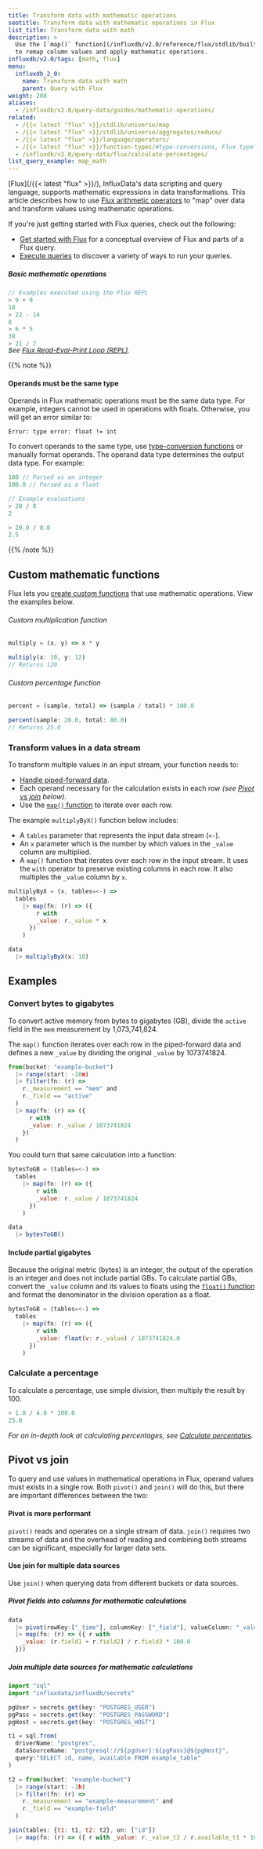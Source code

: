 ```yaml
---
title: Transform data with mathematic operations
seotitle: Transform data with mathematic operations in Flux
list_title: Transform data with math
description: >
  Use the [`map()` function](/influxdb/v2.0/reference/flux/stdlib/built-in/transformations/map)
  to remap column values and apply mathematic operations.
influxdb/v2.0/tags: [math, flux]
menu:
  influxdb_2_0:
    name: Transform data with math
    parent: Query with Flux
weight: 208
aliases:
  - /influxdb/v2.0/query-data/guides/mathematic-operations/
related:
  - /{{< latest "flux" >}}/stdlib/universe/map
  - /{{< latest "flux" >}}/stdlib/universe/aggregates/reduce/
  - /{{< latest "flux" >}}/language/operators/
  - /{{< latest "flux" >}}/function-types/#type-conversions, Flux type-conversion functions
  - /influxdb/v2.0/query-data/flux/calculate-percentages/
list_query_example: map_math
---
```


[Flux](/{{< latest "flux" >}}/), InfluxData's data scripting and query language,
supports mathematic expressions in data transformations.
This article describes how to use [Flux arithmetic operators](/influxdb/v2.0/reference/flux/language/operators/#arithmetic-operators)
to "map" over data and transform values using mathematic operations.

If you're just getting started with Flux queries, check out the following:

- [Get started with Flux](/influxdb/v2.0/query-data/get-started/) for a conceptual overview of Flux and parts of a Flux query.
- [Execute queries](/influxdb/v2.0/query-data/execute-queries/) to discover a variety of ways to run your queries.

##### Basic mathematic operations
```js
// Examples executed using the Flux REPL
> 9 + 9
18
> 22 - 14
8
> 6 * 5
30
> 21 / 7
3
```

<p style="font-size:.85rem;font-style:italic;margin-top:-2rem;">See <a href="/influxdb/v2.0/tools/repl/">Flux Read-Eval-Print Loop (REPL)</a>.</p>

{{% note %}}
#### Operands must be the same type
Operands in Flux mathematic operations must be the same data type.
For example, integers cannot be used in operations with floats.
Otherwise, you will get an error similar to:

```
Error: type error: float != int
```

To convert operands to the same type, use [type-conversion functions](/influxdb/v2.0/reference/flux/stdlib/built-in/transformations/type-conversions/)
or manually format operands.
The operand data type determines the output data type.
For example:

```js
100 // Parsed as an integer
100.0 // Parsed as a float

// Example evaluations
> 20 / 8
2

> 20.0 / 8.0
2.5
```
{{% /note %}}

## Custom mathematic functions
Flux lets you [create custom functions](/influxdb/v2.0/query-data/flux/custom-functions) that use mathematic operations.
View the examples below.

###### Custom multiplication function
```js
multiply = (x, y) => x * y

multiply(x: 10, y: 12)
// Returns 120
```

###### Custom percentage function
```js
percent = (sample, total) => (sample / total) * 100.0

percent(sample: 20.0, total: 80.0)
// Returns 25.0
```

### Transform values in a data stream
To transform multiple values in an input stream, your function needs to:

- [Handle piped-forward data](/influxdb/v2.0/query-data/flux/custom-functions/#functions-that-manipulate-piped-forward-data).
- Each operand necessary for the calculation exists in each row _(see [Pivot vs join](#pivot-vs-join) below)_.
- Use the [`map()` function](/influxdb/v2.0/reference/flux/stdlib/built-in/transformations/map) to iterate over each row.

The example `multiplyByX()` function below includes:

- A `tables` parameter that represents the input data stream (`<-`).
- An `x` parameter which is the number by which values in the `_value` column are multiplied.
- A `map()` function that iterates over each row in the input stream.
  It uses the `with` operator to preserve existing columns in each row.
  It also multiples the `_value` column by `x`.

```js
multiplyByX = (x, tables=<-) =>
  tables
    |> map(fn: (r) => ({
        r with
        _value: r._value * x
      })
    )

data
  |> multiplyByX(x: 10)
```

## Examples

### Convert bytes to gigabytes
To convert active memory from bytes to gigabytes (GB), divide the `active` field
in the `mem` measurement by 1,073,741,824.

The `map()` function iterates over each row in the piped-forward data and defines
a new `_value` by dividing the original `_value` by 1073741824.

```js
from(bucket: "example-bucket")
  |> range(start: -10m)
  |> filter(fn: (r) =>
    r._measurement == "mem" and
    r._field == "active"
  )
  |> map(fn: (r) => ({
      r with
      _value: r._value / 1073741824
    })
  )
```

You could turn that same calculation into a function:

```js
bytesToGB = (tables=<-) =>
  tables
    |> map(fn: (r) => ({
        r with
        _value: r._value / 1073741824
      })
    )

data
  |> bytesToGB()
```

#### Include partial gigabytes
Because the original metric (bytes) is an integer, the output of the operation is an integer and does not include partial GBs.
To calculate partial GBs, convert the `_value` column and its values to floats using the
[`float()` function](/influxdb/v2.0/reference/flux/stdlib/built-in/transformations/type-conversions/float)
and format the denominator in the division operation as a float.

```js
bytesToGB = (tables=<-) =>
  tables
    |> map(fn: (r) => ({
        r with
        _value: float(v: r._value) / 1073741824.0
      })
    )
```

### Calculate a percentage
To calculate a percentage, use simple division, then multiply the result by 100.

```js
> 1.0 / 4.0 * 100.0
25.0
```

_For an in-depth look at calculating percentages, see [Calculate percentates](/influxdb/v2.0/query-data/flux/calculate-percentages)._

## Pivot vs join
To query and use values in mathematical operations in Flux, operand values must
exists in a single row.
Both `pivot()` and `join()` will do this, but there are important differences between the two:

#### Pivot is more performant
`pivot()` reads and operates on a single stream of data.
`join()` requires two streams of data and the overhead of reading and combining
both streams can be significant, especially for larger data sets.

#### Use join for multiple data sources
Use `join()` when querying data from different buckets or data sources.

##### Pivot fields into columns for mathematic calculations
```js
data
  |> pivot(rowKey:["_time"], columnKey: ["_field"], valueColumn: "_value")
  |> map(fn: (r) => ({ r with
    _value: (r.field1 + r.field2) / r.field3 * 100.0
  }))
```

##### Join multiple data sources for mathematic calculations
```js
import "sql"
import "influxdata/influxdb/secrets"

pgUser = secrets.get(key: "POSTGRES_USER")
pgPass = secrets.get(key: "POSTGRES_PASSWORD")
pgHost = secrets.get(key: "POSTGRES_HOST")

t1 = sql.from(
  driverName: "postgres",
  dataSourceName: "postgresql://${pgUser}:${pgPass}@${pgHost}",
  query:"SELECT id, name, available FROM example_table"
)

t2 = from(bucket: "example-bucket")
  |> range(start: -1h)
  |> filter(fn: (r) =>
    r._measurement == "example-measurement" and
    r._field == "example-field"
  )

join(tables: {t1: t1, t2: t2}, on: ["id"])
  |> map(fn: (r) => ({ r with _value: r._value_t2 / r.available_t1 * 100.0 }))
```
